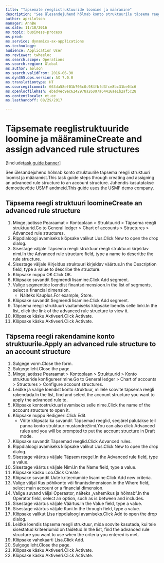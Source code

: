 ```yaml
--- 
title: "Täpsemate reeglistruktuuride loomine ja määramine"
description: "See ülesandejuhend hõlmab konto struktuurile täpsema reegli struktuuri loomist ja määramist."
author: aprilolson
manager: AnnBe
ms.date: 11/10/2016
ms.topic: business-process
ms.prod: 
ms.service: dynamics-ax-applications
ms.technology: 
audience: Application User
ms.reviewer: twheeloc
ms.search.scope: Operations
ms.search.region: Global
ms.author: aolson
ms.search.validFrom: 2016-06-30
ms.dyn365.ops.version: AX 7.0.0
ms.translationtype: HT
ms.sourcegitcommit: 663da58ef01b705c0c984fbfd3fce8bc31be04c6
ms.openlocfilehash: ebad4ec9ec6242978a26007a64416ae1b2af5c28
ms.contentlocale: et-ee
ms.lasthandoff: 08/29/2017

---
```

# <a name="create-and-assign-advanced-rule-structures"></a><span data-ttu-id="9c342-103">Täpsemate reeglistruktuuride loomine ja määramine</span><span class="sxs-lookup"><span data-stu-id="9c342-103">Create and assign advanced rule structures</span></span>

[!include[task guide banner](../../includes/task-guide-banner.md)]

<span data-ttu-id="9c342-104">See ülesandejuhend hõlmab konto struktuurile täpsema reegli struktuuri loomist ja määramist.</span><span class="sxs-lookup"><span data-stu-id="9c342-104">This task guide steps through creating and assigning an advanced rule structure to an account structure.</span></span> <span data-ttu-id="9c342-105">Juhendis kasutatakse demoettevõtte USMF andmeid.</span><span class="sxs-lookup"><span data-stu-id="9c342-105">This guide uses the USMF demo company.</span></span>


## <a name="create-an-advanced-rule-structure"></a><span data-ttu-id="9c342-106">Täpsema reegli struktuuri loomine</span><span class="sxs-lookup"><span data-stu-id="9c342-106">Create an advanced rule structure</span></span>
1. <span data-ttu-id="9c342-107">Minge jaotisse Pearaamat > Kontoplaan > Struktuurid > Täpsema reegli struktuurid.</span><span class="sxs-lookup"><span data-stu-id="9c342-107">Go to General ledger > Chart of accounts > Structures > Advanced rule structures.</span></span>
2. <span data-ttu-id="9c342-108">Rippdialoogi avamiseks klõpsake valikut Uus.</span><span class="sxs-lookup"><span data-stu-id="9c342-108">Click New to open the drop dialog.</span></span>
3. <span data-ttu-id="9c342-109">Sisestage väljale Täpsema reegli struktuur reegli struktuuri kirjeldav nimi.</span><span class="sxs-lookup"><span data-stu-id="9c342-109">In the Advanced rule structure field, type a name to descritbe the rule structure.</span></span>
4. <span data-ttu-id="9c342-110">Sisestage väljale Kirjeldus struktuuri kirjeldav väärtus.</span><span class="sxs-lookup"><span data-stu-id="9c342-110">In the Description field, type a value to describe the structure.</span></span>
5. <span data-ttu-id="9c342-111">Klõpsake nuppu OK.</span><span class="sxs-lookup"><span data-stu-id="9c342-111">Click OK.</span></span>
6. <span data-ttu-id="9c342-112">Klõpsake suvandit Segmendi lisamine.</span><span class="sxs-lookup"><span data-stu-id="9c342-112">Click Add segment.</span></span>
7. <span data-ttu-id="9c342-113">Valige segmentide loendist finantsdimensioon.</span><span class="sxs-lookup"><span data-stu-id="9c342-113">In the list of segments, select a financial dimension.</span></span>
    * <span data-ttu-id="9c342-114">Näiteks Kauplus.</span><span class="sxs-lookup"><span data-stu-id="9c342-114">For example, Store.</span></span>  
8. <span data-ttu-id="9c342-115">Klõpsake suvandit Segmendi lisamine.</span><span class="sxs-lookup"><span data-stu-id="9c342-115">Click Add segment.</span></span>
9. <span data-ttu-id="9c342-116">Täpsema reegli struktuuri vaatamiseks klõpsake loendis selle linki.</span><span class="sxs-lookup"><span data-stu-id="9c342-116">In the list, click the link of the advanced rule structure to view it.</span></span>
10. <span data-ttu-id="9c342-117">Klõpsake käsku Aktiveeri.</span><span class="sxs-lookup"><span data-stu-id="9c342-117">Click Activate.</span></span>
11. <span data-ttu-id="9c342-118">Klõpsake käsku Aktiveeri.</span><span class="sxs-lookup"><span data-stu-id="9c342-118">Click Activate.</span></span>

## <a name="apply-an-advanced-rule-structure-to-an-account-structure"></a><span data-ttu-id="9c342-119">Täpsema reegli rakendamine konto struktuurile.</span><span class="sxs-lookup"><span data-stu-id="9c342-119">Apply an advanced rule structure to an account structure</span></span>
1. <span data-ttu-id="9c342-120">Sulgege vorm.</span><span class="sxs-lookup"><span data-stu-id="9c342-120">Close the form.</span></span>
2. <span data-ttu-id="9c342-121">Sulgege leht.</span><span class="sxs-lookup"><span data-stu-id="9c342-121">Close the page.</span></span>
3. <span data-ttu-id="9c342-122">Minge jaotisse Pearaamat > Kontoplaan > Struktuurid > Konto struktuuride konfigureerimine.</span><span class="sxs-lookup"><span data-stu-id="9c342-122">Go to General ledger > Chart of accounts > Structures > Configure account structures.</span></span>
4. <span data-ttu-id="9c342-123">Leidke ja valige loendist konto struktuur, millele soovite täpsema reegli rakendada.</span><span class="sxs-lookup"><span data-stu-id="9c342-123">In the list, find and select the account structure you want to apply the advanced rule to.</span></span>
5. <span data-ttu-id="9c342-124">Klõpsake kontostruktuuri avamiseks selle nime.</span><span class="sxs-lookup"><span data-stu-id="9c342-124">Click the name of the account structure to open it.</span></span>
6. <span data-ttu-id="9c342-125">Klõpsake nuppu Redigeeri.</span><span class="sxs-lookup"><span data-stu-id="9c342-125">Click Edit.</span></span>
    * <span data-ttu-id="9c342-126">Võite klõpsata ka suvandit Täpsemad reeglid, seejärel palutakse teil panna konto struktuur mustandrežiimi.</span><span class="sxs-lookup"><span data-stu-id="9c342-126">You can also click Advanced rules and you will be prompted to put the account structure in Draft mode.</span></span>  
7. <span data-ttu-id="9c342-127">Klõpsake suvandit Täpsemad reeglid.</span><span class="sxs-lookup"><span data-stu-id="9c342-127">Click Advanced rules.</span></span>
8. <span data-ttu-id="9c342-128">Rippdialoogi avamiseks klõpsake valikut Uus.</span><span class="sxs-lookup"><span data-stu-id="9c342-128">Click New to open the drop dialog.</span></span>
9. <span data-ttu-id="9c342-129">Sisestage väärtus väljale Täpsem reegel.</span><span class="sxs-lookup"><span data-stu-id="9c342-129">In the Advanced rule field, type a value.</span></span>
10. <span data-ttu-id="9c342-130">Sisestage väärtus väljale Nimi.</span><span class="sxs-lookup"><span data-stu-id="9c342-130">In the Name field, type a value.</span></span>
11. <span data-ttu-id="9c342-131">Klõpsake käsku Loo.</span><span class="sxs-lookup"><span data-stu-id="9c342-131">Click Create.</span></span>
12. <span data-ttu-id="9c342-132">Klõpsake suvandit Uute kriteeriumide lisamine.</span><span class="sxs-lookup"><span data-stu-id="9c342-132">Click Add new criteria.</span></span>
13. <span data-ttu-id="9c342-133">Valige väljal Kus põhikonto või finantsdimensioon.</span><span class="sxs-lookup"><span data-stu-id="9c342-133">In the Where field, select main account or a financial dimension.</span></span>
14. <span data-ttu-id="9c342-134">Valige suvand väljal Operaator, näiteks „vahemikus ja hõlmab”.</span><span class="sxs-lookup"><span data-stu-id="9c342-134">In the Operator field, select an option, such as is between and includes.</span></span>
15. <span data-ttu-id="9c342-135">Sisestage väärtus väljale Väärtus.</span><span class="sxs-lookup"><span data-stu-id="9c342-135">In the Value field, type a value.</span></span>
16. <span data-ttu-id="9c342-136">Sisestage väärtus väljale Kuni.</span><span class="sxs-lookup"><span data-stu-id="9c342-136">In the through field, type a value.</span></span>
17. <span data-ttu-id="9c342-137">Klõpsake valikut Lisa rippdialoogi avamiseks.</span><span class="sxs-lookup"><span data-stu-id="9c342-137">Click Add to open the drop dialog.</span></span>
18. <span data-ttu-id="9c342-138">Leidke loendis täpsema reegli struktuur, mida soovite kasutada, kui teie sisestatud kriteeriumid on täidetud.</span><span class="sxs-lookup"><span data-stu-id="9c342-138">In the list, find the advanced rule structure you want to use when the criteria you entered is met.</span></span>
19. <span data-ttu-id="9c342-139">Klõpsake vahekaarti Lisa.</span><span class="sxs-lookup"><span data-stu-id="9c342-139">Click Add.</span></span>
20. <span data-ttu-id="9c342-140">Sulgege leht.</span><span class="sxs-lookup"><span data-stu-id="9c342-140">Close the page.</span></span>
21. <span data-ttu-id="9c342-141">Klõpsake käsku Aktiveeri.</span><span class="sxs-lookup"><span data-stu-id="9c342-141">Click Activate.</span></span>
22. <span data-ttu-id="9c342-142">Klõpsake käsku Aktiveeri.</span><span class="sxs-lookup"><span data-stu-id="9c342-142">Click Activate.</span></span>


